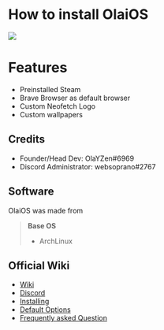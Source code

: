 # **How to install OlaiOS**
<img src="https://i.imgur.com/X8QbiuX.png"/>

# **Features**
- Preinstalled Steam
- Brave Browser as default browser
- Custom Neofetch Logo
- Custom wallpapers

## **Credits**
- Founder/Head Dev: OlaYZen#6969
- Discord Administrator: websoprano#2767

## **Software**
OlaiOS was made from

> **Base OS**
> - ArchLinux

## **Official Wiki**
- [Wiki](https://github.com/OlaYZen/OlaiOS/wiki)
- [Discord](https://discord.gg/s7VPXh3qtS)
- [Installing](https://github.com/OlaYZen/OlaiOS/wiki/Installing-the-OS)
- [Default Options](https://github.com/OlaYZen/OlaiOS/wiki/Default-Options)
- [Frequently asked Question](https://github.com/OlaYZen/OlaiOS/wiki/Frequently-asked-Question)
